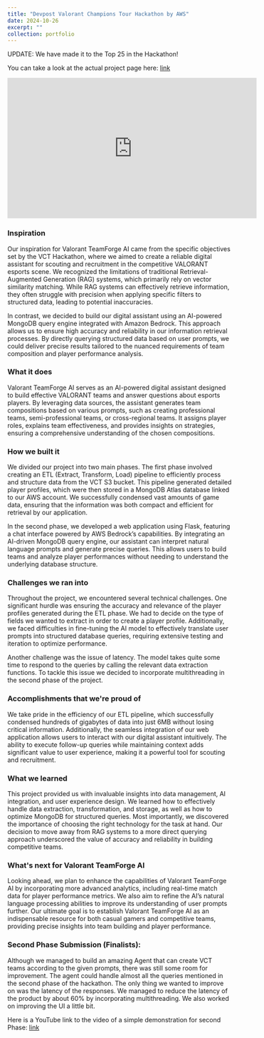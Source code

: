 ```yaml
---
title: "Devpost Valorant Champions Tour Hackathon by AWS"
date: 2024-10-26
excerpt: ""
collection: portfolio
---
```


UPDATE: We have made it to the Top 25 in the Hackathon!

You can take a look at the actual project page here: [link](https://devpost.com/software/valorant-teamforge-ai)

<!-- [![IMAGE ALT TEXT HERE](https://www.youtube.com/watch?v=rhfXfL33KVg)](https://www.youtube.com/watch?v=rhfXfL33KVg) -->

<iframe width="560" height="315" src="https://www.youtube.com/embed/rhfXfL33KVg" frameborder="0" allow="accelerometer; autoplay; clipboard-write; encrypted-media; gyroscope; picture-in-picture" allowfullscreen></iframe>

### Inspiration
Our inspiration for Valorant TeamForge AI came from the specific objectives set by the VCT Hackathon, where we aimed to create a reliable digital assistant for scouting and recruitment in the competitive VALORANT esports scene. We recognized the limitations of traditional Retrieval-Augmented Generation (RAG) systems, which primarily rely on vector similarity matching. While RAG systems can effectively retrieve information, they often struggle with precision when applying specific filters to structured data, leading to potential inaccuracies.

In contrast, we decided to build our digital assistant using an AI-powered MongoDB query engine integrated with Amazon Bedrock. This approach allows us to ensure high accuracy and reliability in our information retrieval processes. By directly querying structured data based on user prompts, we could deliver precise results tailored to the nuanced requirements of team composition and player performance analysis.

### What it does
Valorant TeamForge AI serves as an AI-powered digital assistant designed to build effective VALORANT teams and answer questions about esports players. By leveraging data sources, the assistant generates team compositions based on various prompts, such as creating professional teams, semi-professional teams, or cross-regional teams. It assigns player roles, explains team effectiveness, and provides insights on strategies, ensuring a comprehensive understanding of the chosen compositions.

### How we built it
We divided our project into two main phases. The first phase involved creating an ETL (Extract, Transform, Load) pipeline to efficiently process and structure data from the VCT S3 bucket. This pipeline generated detailed player profiles, which were then stored in a MongoDB Atlas database linked to our AWS account. We successfully condensed vast amounts of game data, ensuring that the information was both compact and efficient for retrieval by our application.

In the second phase, we developed a web application using Flask, featuring a chat interface powered by AWS Bedrock’s capabilities. By integrating an AI-driven MongoDB query engine, our assistant can interpret natural language prompts and generate precise queries. This allows users to build teams and analyze player performances without needing to understand the underlying database structure.

### Challenges we ran into
Throughout the project, we encountered several technical challenges. One significant hurdle was ensuring the accuracy and relevance of the player profiles generated during the ETL phase. We had to decide on the type of fields we wanted to extract in order to create a player profile. Additionally, we faced difficulties in fine-tuning the AI model to effectively translate user prompts into structured database queries, requiring extensive testing and iteration to optimize performance.

Another challenge was the issue of latency. The model takes quite some time to respond to the queries by calling the relevant data extraction functions. To tackle this issue we decided to incorporate multithreading in the second phase of the project.

### Accomplishments that we're proud of
We take pride in the efficiency of our ETL pipeline, which successfully condensed hundreds of gigabytes of data into just 6MB without losing critical information. Additionally, the seamless integration of our web application allows users to interact with our digital assistant intuitively. The ability to execute follow-up queries while maintaining context adds significant value to user experience, making it a powerful tool for scouting and recruitment.

### What we learned
This project provided us with invaluable insights into data management, AI integration, and user experience design. We learned how to effectively handle data extraction, transformation, and storage, as well as how to optimize MongoDB for structured queries. Most importantly, we discovered the importance of choosing the right technology for the task at hand. Our decision to move away from RAG systems to a more direct querying approach underscored the value of accuracy and reliability in building competitive teams.

### What's next for Valorant TeamForge AI
Looking ahead, we plan to enhance the capabilities of Valorant TeamForge AI by incorporating more advanced analytics, including real-time match data for player performance metrics. We also aim to refine the AI’s natural language processing abilities to improve its understanding of user prompts further. Our ultimate goal is to establish Valorant TeamForge AI as an indispensable resource for both casual gamers and competitive teams, providing precise insights into team building and player performance.

### Second Phase Submission (Finalists):
Although we managed to build an amazing Agent that can create VCT teams according to the given prompts, there was still some room for improvement. The agent could handle almost all the queries mentioned in the second phase of the hackathon. The only thing we wanted to improve on was the latency of the responses. We managed to reduce the latency of the product by about 60% by incorporating multithreading. We also worked on improving the UI a little bit.

Here is a YouTube link to the video of a simple demonstration for second Phase: [link](https://youtu.be/J3ALBBKPVKI)